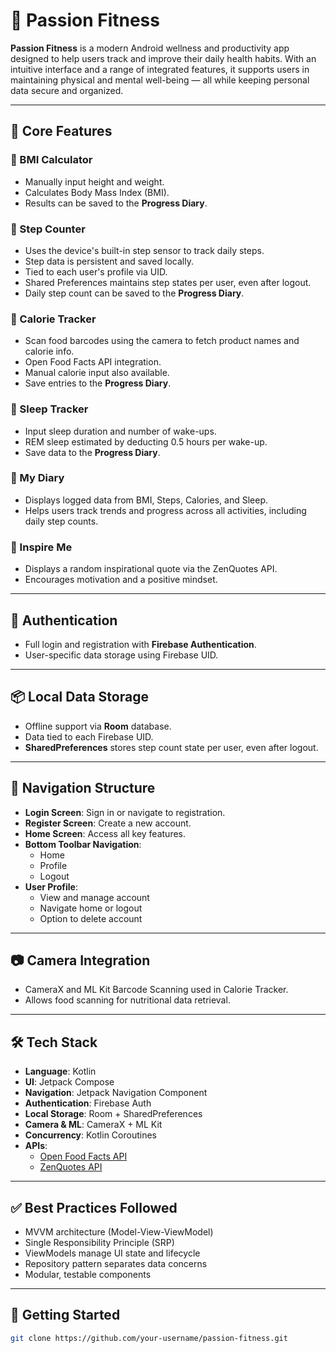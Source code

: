 # 💪 Passion Fitness

**Passion Fitness** is a modern Android wellness and productivity app designed to help users track and improve their daily health habits. With an intuitive interface and a range of integrated features, it supports users in maintaining physical and mental well-being — all while keeping personal data secure and organized.

---

## 📱 Core Features

### 🔢 BMI Calculator
- Manually input height and weight.
- Calculates Body Mass Index (BMI).
- Results can be saved to the **Progress Diary**.

### 👣 Step Counter
- Uses the device's built-in step sensor to track daily steps.
- Step data is persistent and saved locally.
- Tied to each user's profile via UID.
- Shared Preferences maintains step states per user, even after logout.
- Daily step count can be saved to the **Progress Diary**.

### 🍎 Calorie Tracker
- Scan food barcodes using the camera to fetch product names and calorie info.
- Open Food Facts API integration.
- Manual calorie input also available.
- Save entries to the **Progress Diary**.

### 🌙 Sleep Tracker
- Input sleep duration and number of wake-ups.
- REM sleep estimated by deducting 0.5 hours per wake-up.
- Save data to the **Progress Diary**.

### 📔 My Diary
- Displays logged data from BMI, Steps, Calories, and Sleep.
- Helps users track trends and progress across all activities, including daily step counts.

### 💬 Inspire Me
- Displays a random inspirational quote via the ZenQuotes API.
- Encourages motivation and a positive mindset.

---

## 🔐 Authentication

- Full login and registration with **Firebase Authentication**.
- User-specific data storage using Firebase UID.

---

## 📦 Local Data Storage

- Offline support via **Room** database.
- Data tied to each Firebase UID.
- **SharedPreferences** stores step count state per user, even after logout.

---

## 🧭 Navigation Structure

- **Login Screen**: Sign in or navigate to registration.
- **Register Screen**: Create a new account.
- **Home Screen**: Access all key features.
- **Bottom Toolbar Navigation**:
  - Home
  - Profile
  - Logout
- **User Profile**:
  - View and manage account
  - Navigate home or logout
  - Option to delete account

---

## 📷 Camera Integration

- CameraX and ML Kit Barcode Scanning used in Calorie Tracker.
- Allows food scanning for nutritional data retrieval.

---

## 🛠️ Tech Stack

- **Language**: Kotlin  
- **UI**: Jetpack Compose  
- **Navigation**: Jetpack Navigation Component  
- **Authentication**: Firebase Auth  
- **Local Storage**: Room + SharedPreferences  
- **Camera & ML**: CameraX + ML Kit  
- **Concurrency**: Kotlin Coroutines  
- **APIs**:
  - [Open Food Facts API](https://wiki.openfoodfacts.org/API/Android)
  - [ZenQuotes API](https://zenquotes.io/)

---

## ✅ Best Practices Followed

- MVVM architecture (Model-View-ViewModel)
- Single Responsibility Principle (SRP)
- ViewModels manage UI state and lifecycle
- Repository pattern separates data concerns
- Modular, testable components

---

## 🚀 Getting Started

```bash
git clone https://github.com/your-username/passion-fitness.git

